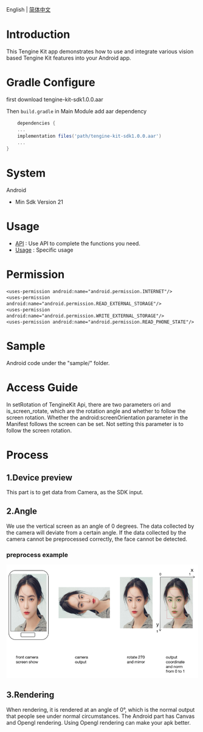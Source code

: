 English | [简体中文](docs/Android_README_CN.md)

# Introduction
This Tengine Kit app demonstrates how to use and integrate various vision based Tengine Kit features into your Android app.

# Gradle Configure
first download tengine-kit-sdk1.0.0.aar

Then ```build.gradle``` in Main Module add aar dependency
```groovy
    dependencies {
    ...
    implementation files('path/tengine-kit-sdk1.0.0.aar')
    ...
}
```     

# System
Android
- Min Sdk Version 21


# Usage
- [API](docs/Android_api.md) : Use API to complete the functions you need.
- [Usage](docs/Usage.md) : Specific usage

# Permission
``` permission
<uses-permission android:name="android.permission.INTERNET"/>
<uses-permission android:name="android.permission.READ_EXTERNAL_STORAGE"/>
<uses-permission android:name="android.permission.WRITE_EXTERNAL_STORAGE"/>
<uses-permission android:name="android.permission.READ_PHONE_STATE"/>
```

# Sample
Android code under the "sample/" folder.
# Access Guide
In setRotation of TengineKit Api, there are two parameters ori and is_screen_rotate, which are the rotation angle and whether to follow the screen rotation. Whether the android:screenOrientation parameter in the Manifest follows the screen can be set. Not setting this parameter is to follow the screen rotation.
# Process
## 1.Device preview
This part is to get data from Camera, as the SDK input.
## 2.Angle
We use the vertical screen as an angle of 0 degrees. The data collected by the camera will deviate from a certain angle. If the data collected by the camera cannot be preprocessed correctly, the face cannot be detected.

### preprocess example

![](image/rotateexample.png)

## 3.Rendering
When rendering, it is rendered at an angle of 0°, which is the normal output that people see under normal circumstances. The Android part has Canvas and Opengl rendering. Using Opengl rendering can make your apk better.
